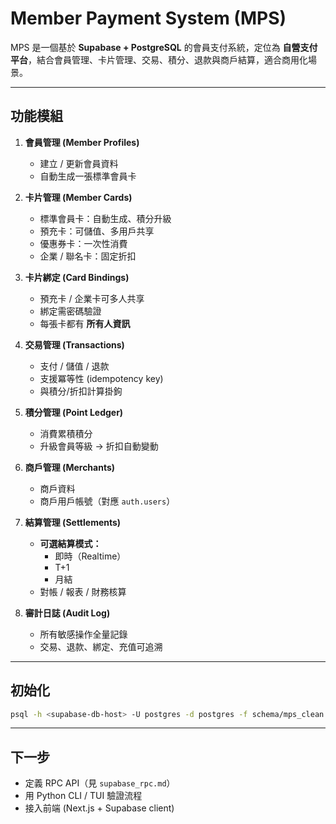 # Member Payment System (MPS)

MPS 是一個基於 **Supabase + PostgreSQL** 的會員支付系統，定位為 **自營支付平台**，結合會員管理、卡片管理、交易、積分、退款與商戶結算，適合商用化場景。

---

## 功能模組

1. **會員管理 (Member Profiles)**
   - 建立 / 更新會員資料
   - 自動生成一張標準會員卡

2. **卡片管理 (Member Cards)**
   - 標準會員卡：自動生成、積分升級
   - 預充卡：可儲值、多用戶共享
   - 優惠券卡：一次性消費
   - 企業 / 聯名卡：固定折扣

3. **卡片綁定 (Card Bindings)**
   - 預充卡 / 企業卡可多人共享
   - 綁定需密碼驗證
   - 每張卡都有 **所有人資訊**

4. **交易管理 (Transactions)**
   - 支付 / 儲值 / 退款
   - 支援冪等性 (idempotency key)
   - 與積分/折扣計算掛鉤

5. **積分管理 (Point Ledger)**
   - 消費累積積分
   - 升級會員等級 → 折扣自動變動

6. **商戶管理 (Merchants)**
   - 商戶資料
   - 商戶用戶帳號（對應 `auth.users`）

7. **結算管理 (Settlements)**
   - **可選結算模式：**
     - 即時（Realtime）
     - T+1
     - 月結
   - 對帳 / 報表 / 財務核算

8. **審計日誌 (Audit Log)**
   - 所有敏感操作全量記錄
   - 交易、退款、綁定、充值可追溯

---

## 初始化

```bash
psql -h <supabase-db-host> -U postgres -d postgres -f schema/mps_clean.sql
```

---

## 下一步
- 定義 RPC API（見 `supabase_rpc.md`）
- 用 Python CLI / TUI 驗證流程
- 接入前端 (Next.js + Supabase client)
